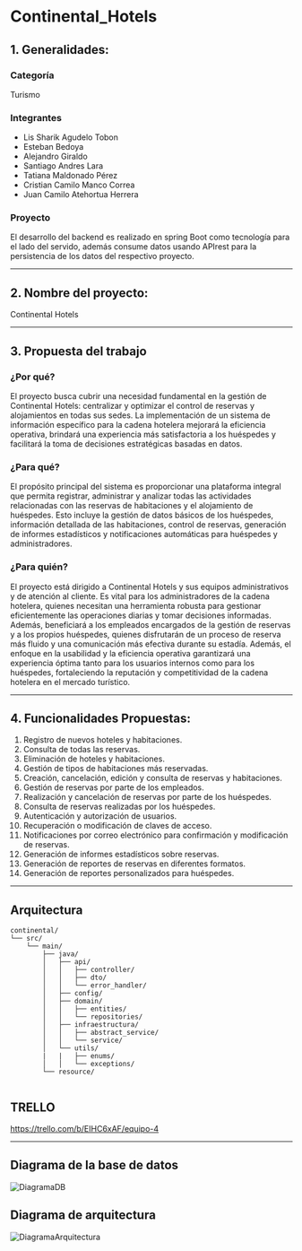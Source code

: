 # Continental_Hotels

## 1. Generalidades:

### Categoría

Turismo

### Integrantes

- Lis Sharik Agudelo Tobon
- Esteban Bedoya
- Alejandro Giraldo
- Santiago Andres Lara
- Tatiana Maldonado Pérez
- Cristian Camilo Manco Correa
- Juan Camilo Atehortua Herrera

### Proyecto

El desarrollo del backend es realizado en spring Boot como tecnología para el lado del servido, además consume datos usando APIrest para la persistencia de los datos del respectivo proyecto.

---

## 2. Nombre del proyecto:

Continental Hotels

---

## 3. Propuesta del trabajo

### ¿Por qué?

El proyecto busca cubrir una necesidad fundamental en la gestión de Continental Hotels: centralizar y optimizar el control de reservas y alojamientos en todas sus sedes. La implementación de un sistema de información específico para la cadena hotelera mejorará la eficiencia operativa, brindará una experiencia más satisfactoria a los huéspedes y facilitará la toma de decisiones estratégicas basadas en datos.

### ¿Para qué?

El propósito principal del sistema es proporcionar una plataforma integral que permita registrar, administrar y analizar todas las actividades relacionadas con las reservas de habitaciones y el alojamiento de huéspedes. Esto incluye la gestión de datos básicos de los huéspedes, información detallada de las habitaciones, control de reservas, generación de informes estadísticos y notificaciones automáticas para huéspedes y administradores.

### ¿Para quién?

El proyecto está dirigido a Continental Hotels y sus equipos administrativos y de atención al cliente. Es vital para los administradores de la cadena hotelera, quienes necesitan una herramienta robusta para gestionar eficientemente las operaciones diarias y tomar decisiones informadas. Además, beneficiará a los empleados encargados de la gestión de reservas y a los propios huéspedes, quienes disfrutarán de un proceso de reserva más fluido y una comunicación más efectiva durante su estadía. Además, el enfoque en la usabilidad y la eficiencia operativa garantizará una experiencia óptima tanto para los usuarios internos como para los huéspedes, fortaleciendo la reputación y competitividad de la cadena hotelera en el mercado turístico.

---

## 4. Funcionalidades Propuestas:

1. Registro de nuevos hoteles y habitaciones.
2. Consulta de todas las reservas.
3. Eliminación de hoteles y habitaciones.
4. Gestión de tipos de habitaciones más reservadas.
5. Creación, cancelación, edición y consulta de reservas y habitaciones.
6. Gestión de reservas por parte de los empleados.
7. Realización y cancelación de reservas por parte de los huéspedes.
8. Consulta de reservas realizadas por los huéspedes.
9. Autenticación y autorización de usuarios.
10. Recuperación o modificación de claves de acceso.
11. Notificaciones por correo electrónico para confirmación y modificación de reservas.
12. Generación de informes estadísticos sobre reservas.
13. Generación de reportes de reservas en diferentes formatos.
14. Generación de reportes personalizados para huéspedes.

---
## Arquitectura
```
continental/
└── src/
    └── main/
        ├── java/
        │   ├── api/
        │   │   ├── controller/
        │   │   ├── dto/
        │   │   └── error_handler/
        │   ├── config/
        │   ├── domain/
        │   │   ├── entities/
        │   │   └── repositories/
        │   ├── infraestructura/
        │   │   ├── abstract_service/
        │   │   └── service/
        │   └── utils/
        |   |   ├── enums/
        │   │   └── exceptions/
        └── resource/


```

## TRELLO
https://trello.com/b/EIHC6xAF/equipo-4

---

## Diagrama de la base de datos

![DiagramaDB](https://github.com/Giroz22/Continental_Hotels/assets/147103562/5f3e73e8-6846-49c3-8bf9-6c2ba1b05393)

## Diagrama de arquitectura

![DiagramaArquitectura](https://github.com/Giroz22/Continental_Hotels/assets/147103562/59deb77b-a06e-4df1-b06f-a9ec8676dd4c)
